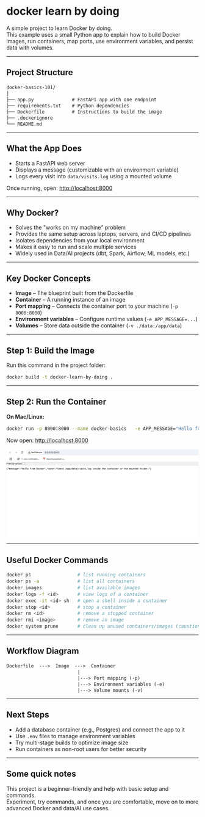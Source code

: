 # docker learn by doing

A simple project to learn Docker by doing.  
This example uses a small Python app to explain how to build Docker images, run containers, map ports, use environment variables, and persist data with volumes.

---

## Project Structure

```
docker-basics-101/
│
├── app.py              # FastAPI app with one endpoint
├── requirements.txt    # Python dependencies
├── Dockerfile          # Instructions to build the image
├── .dockerignore       
└── README.md           
```

---

## What the App Does

- Starts a FastAPI web server  
- Displays a message (customizable with an environment variable)  
- Logs every visit into `data/visits.log` using a mounted volume  

Once running, open: [http://localhost:8000](http://localhost:8000)

---

## Why Docker?

- Solves the "works on my machine" problem  
- Provides the same setup across laptops, servers, and CI/CD pipelines  
- Isolates dependencies from your local environment  
- Makes it easy to run and scale multiple services  
- Widely used in Data/AI projects (dbt, Spark, Airflow, ML models, etc.)  

---

## Key Docker Concepts

- **Image** – The blueprint built from the Dockerfile  
- **Container** – A running instance of an image  
- **Port mapping** – Connects the container port to your machine (`-p 8000:8000`)  
- **Environment variables** – Configure runtime values (`-e APP_MESSAGE=...`)  
- **Volumes** – Store data outside the container (`-v ./data:/app/data`)  

---

## Step 1: Build the Image

Run this command in the project folder:

```bash
docker build -t docker-learn-by-doing .
```

---

## Step 2: Run the Container

**On Mac/Linux:**

```bash
docker run -p 8000:8000 --name docker-basics   -e APP_MESSAGE="Hello from Docker"   -v $(pwd)/data:/app/data   docker-learn-by-doing
```


Now open: [http://localhost:8000](http://localhost:8000)

![Application message you can refresh and check logs ](docs/app-message.png)

---

## Useful Docker Commands

```bash
docker ps                 # list running containers
docker ps -a              # list all containers
docker images             # list available images
docker logs -f <id>       # view logs of a container
docker exec -it <id> sh   # open a shell inside a container
docker stop <id>          # stop a container
docker rm <id>            # remove a stopped container
docker rmi <image>        # remove an image
docker system prune       # clean up unused containers/images (caustion adviced)
```

---

## Workflow Diagram

```
Dockerfile  --->  Image  --->  Container
                          | 
                          |---> Port mapping (-p)
                          |---> Environment variables (-e)
                          |---> Volume mounts (-v)
```

---

## Next Steps

- Add a database container (e.g., Postgres) and connect the app to it  
- Use `.env` files to manage environment variables  
- Try multi-stage builds to optimize image size  
- Run containers as non-root users for better security  

---

## Some quick notes 

This project is a beginner-friendly and help with basic setup and commands.  
Experiment, try commands, and once you are comfortable, move on to more advanced Docker and data/AI use cases.

